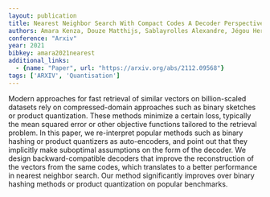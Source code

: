 ```yaml
---
layout: publication
title: Nearest Neighbor Search With Compact Codes A Decoder Perspective
authors: Amara Kenza, Douze Matthijs, Sablayrolles Alexandre, Jégou Hervé
conference: "Arxiv"
year: 2021
bibkey: amara2021nearest
additional_links:
  - {name: "Paper", url: "https://arxiv.org/abs/2112.09568"}
tags: ['ARXIV', 'Quantisation']
---
```

<p>Modern approaches for fast retrieval of similar vectors on
billion-scaled datasets rely on compressed-domain approaches such as
binary sketches or product quantization. These methods minimize a
certain loss, typically the mean squared error or other objective
functions tailored to the retrieval problem. In this paper, we
re-interpret popular methods such as binary hashing or product
quantizers as auto-encoders, and point out that they implicitly make
suboptimal assumptions on the form of the decoder. We design
backward-compatible decoders that improve the reconstruction of the
vectors from the same codes, which translates to a better performance in
nearest neighbor search. Our method significantly improves over binary
hashing methods or product quantization on popular benchmarks.</p>
